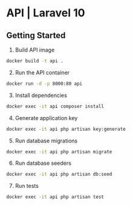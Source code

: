 # **API | Laravel 10**

## Getting Started
1. Build API image
```sh
docker build -t api .
```

2. Run the API container
```sh
docker run -d -p 8000:80 api
```

3. Install dependencies
```sh
docker exec -it api composer install
```

4. Generate application key
```sh
docker exec -it api php artisan key:generate
```

5. Run database migrations
```sh
docker exec -it api php artisan migrate
```

6. Run database seeders
```sh
docker exec -it api php artisan db:seed
```

7. Run tests
```sh
docker exec -it api php artisan test
```